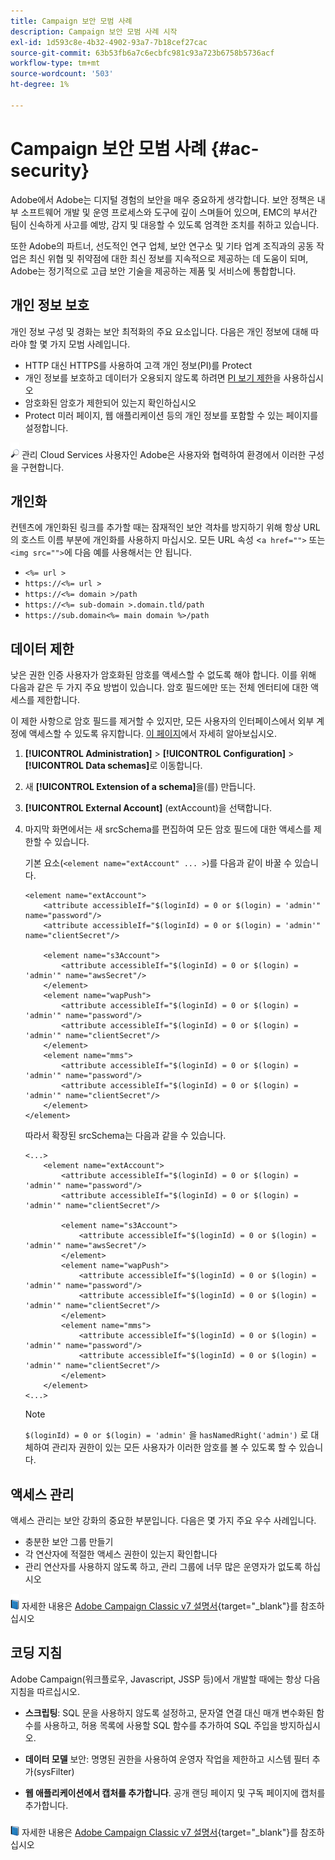```yaml
---
title: Campaign 보안 모범 사례
description: Campaign 보안 모범 사례 시작
exl-id: 1d593c8e-4b32-4902-93a7-7b18cef27cac
source-git-commit: 63b53fb6a7c6ecbfc981c93a723b6758b5736acf
workflow-type: tm+mt
source-wordcount: '503'
ht-degree: 1%

---
```


# Campaign 보안 모범 사례 {#ac-security}

Adobe에서 Adobe는 디지털 경험의 보안을 매우 중요하게 생각합니다. 보안 정책은 내부 소프트웨어 개발 및 운영 프로세스와 도구에 깊이 스며들어 있으며, EMC의 부서간 팀이 신속하게 사고를 예방, 감지 및 대응할 수 있도록 엄격한 조치를 취하고 있습니다.

또한 Adobe의 파트너, 선도적인 연구 업체, 보안 연구소 및 기타 업계 조직과의 공동 작업은 최신 위협 및 취약점에 대한 최신 정보를 지속적으로 제공하는 데 도움이 되며, Adobe는 정기적으로 고급 보안 기술을 제공하는 제품 및 서비스에 통합합니다.

## 개인 정보 보호

개인 정보 구성 및 경화는 보안 최적화의 주요 요소입니다. 다음은 개인 정보에 대해 따라야 할 몇 가지 모범 사례입니다.

* HTTP 대신 HTTPS를 사용하여 고객 개인 정보(PI)를 Protect
* 개인 정보를 보호하고 데이터가 오용되지 않도록 하려면 [PI 보기 제한](../dev/restrict-pi-view.md)을 사용하십시오
* 암호화된 암호가 제한되어 있는지 확인하십시오
* Protect 미러 페이지, 웹 애플리케이션 등의 개인 정보를 포함할 수 있는 페이지를 설정합니다.

![](../assets/do-not-localize/speech.png)  관리 Cloud Services 사용자인 Adobe은 사용자와 협력하여 환경에서 이러한 구성을 구현합니다.

## 개인화

컨텐츠에 개인화된 링크를 추가할 때는 잠재적인 보안 격차를 방지하기 위해 항상 URL의 호스트 이름 부분에 개인화를 사용하지 마십시오. 모든 URL 속성 &lt;`a href="">` 또는 `<img src="">`에 다음 예를 사용해서는 안 됩니다.

* `<%= url >`
* `https://<%= url >`
* `https://<%= domain >/path`
* `https://<%= sub-domain >.domain.tld/path`
* `https://sub.domain<%= main domain %>/path`

## 데이터 제한

낮은 권한 인증 사용자가 암호화된 암호를 액세스할 수 없도록 해야 합니다. 이를 위해 다음과 같은 두 가지 주요 방법이 있습니다. 암호 필드에만 또는 전체 엔터티에 대한 액세스를 제한합니다.

이 제한 사항으로 암호 필드를 제거할 수 있지만, 모든 사용자의 인터페이스에서 외부 계정에 액세스할 수 있도록 유지합니다. [이 페이지](../dev/restrict-pi-view.md)에서 자세히 알아보십시오.

1. **[!UICONTROL Administration]** > **[!UICONTROL Configuration]** > **[!UICONTROL Data schemas]**&#x200B;로 이동합니다.

1. 새 **[!UICONTROL Extension of a schema]**&#x200B;을(를) 만듭니다.

1. **[!UICONTROL External Account]** (extAccount)을 선택합니다.

1. 마지막 화면에서는 새 srcSchema를 편집하여 모든 암호 필드에 대한 액세스를 제한할 수 있습니다.

   기본 요소(`<element name="extAccount" ... >`)를 다음과 같이 바꿀 수 있습니다.

   ```
   <element name="extAccount">
       <attribute accessibleIf="$(loginId) = 0 or $(login) = 'admin'" name="password"/>
       <attribute accessibleIf="$(loginId) = 0 or $(login) = 'admin'" name="clientSecret"/>
   
       <element name="s3Account">
           <attribute accessibleIf="$(loginId) = 0 or $(login) = 'admin'" name="awsSecret"/>
       </element>
       <element name="wapPush">
           <attribute accessibleIf="$(loginId) = 0 or $(login) = 'admin'" name="password"/>
           <attribute accessibleIf="$(loginId) = 0 or $(login) = 'admin'" name="clientSecret"/>
       </element>
       <element name="mms">
           <attribute accessibleIf="$(loginId) = 0 or $(login) = 'admin'" name="password"/>
           <attribute accessibleIf="$(loginId) = 0 or $(login) = 'admin'" name="clientSecret"/>
       </element>
   </element>
   ```

   따라서 확장된 srcSchema는 다음과 같을 수 있습니다.

   ```
   <...>
       <element name="extAccount">
           <attribute accessibleIf="$(loginId) = 0 or $(login) = 'admin'" name="password"/>
           <attribute accessibleIf="$(loginId) = 0 or $(login) = 'admin'" name="clientSecret"/>
   
           <element name="s3Account">
               <attribute accessibleIf="$(loginId) = 0 or $(login) = 'admin'" name="awsSecret"/>
           </element>
           <element name="wapPush">
               <attribute accessibleIf="$(loginId) = 0 or $(login) = 'admin'" name="password"/>
               <attribute accessibleIf="$(loginId) = 0 or $(login) = 'admin'" name="clientSecret"/>
           </element>
           <element name="mms">
               <attribute accessibleIf="$(loginId) = 0 or $(login) = 'admin'" name="password"/>
               <attribute accessibleIf="$(loginId) = 0 or $(login) = 'admin'" name="clientSecret"/>
           </element>
       </element>
   <...> 
   ```

   >[!NOTE]
   >
   >`$(loginId) = 0 or $(login) = 'admin'` 을 `hasNamedRight('admin')` 로 대체하여 관리자 권한이 있는 모든 사용자가 이러한 암호를 볼 수 있도록 할 수 있습니다.


## 액세스 관리

액세스 관리는 보안 강화의 중요한 부분입니다. 다음은 몇 가지 주요 우수 사례입니다.

* 충분한 보안 그룹 만들기
* 각 연산자에 적절한 액세스 권한이 있는지 확인합니다
* 관리 연산자를 사용하지 않도록 하고, 관리 그룹에 너무 많은 운영자가 없도록 하십시오

![](../assets/do-not-localize/book.png) 자세한 내용은  [Adobe Campaign Classic v7 설명서](https://experienceleague.adobe.com/docs/campaign-classic/using/installing-campaign-classic/security-privacy/access-management.html?lang=en#webapp-operator){target=&quot;_blank&quot;}를 참조하십시오

## 코딩 지침

Adobe Campaign(워크플로우, Javascript, JSSP 등)에서 개발할 때에는 항상 다음 지침을 따르십시오.

* **스크립팅**: SQL 문을 사용하지 않도록 설정하고, 문자열 연결 대신 매개 변수화된 함수를 사용하고, 허용 목록에 사용할 SQL 함수를 추가하여 SQL 주입을 방지하십시오.

* **데이터 모델** 보안: 명명된 권한을 사용하여 운영자 작업을 제한하고 시스템 필터 추가(sysFilter)

* **웹 애플리케이션에서 캡처를 추가합니다**. 공개 랜딩 페이지 및 구독 페이지에 캡처를 추가합니다.

![](../assets/do-not-localize/book.png) 자세한 내용은  [Adobe Campaign Classic v7 설명서](https://experienceleague.adobe.com/docs/campaign-classic/using/installing-campaign-classic/security-privacy/scripting-coding-guidelines.html?lang=en#installing-campaign-classic){target=&quot;_blank&quot;}를 참조하십시오
